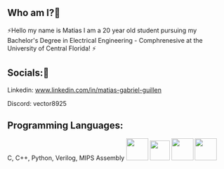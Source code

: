 ## Who am I?🔭

⚡Hello my name is Matias I am a 20 year old student pursuing my Bachelor's Degree in Electrical Engineering - Comphrenesive at the University of Central Florida!
⚡

## Socials:💬
Linkedin: www.linkedin.com/in/matias-gabriel-guillen 

Discord: vector8925

## Programming Languages:

C, C++, Python, Verilog, MIPS Assembly
<img src="https://github.com/user-attachments/assets/08d75957-3742-4235-a020-5ab72fc3a267" width="50"/>
<img src="https://github.com/user-attachments/assets/eb1c589f-2f08-4bd4-8166-d5e4761ffd7e" width="45"/>
<img src="https://github.com/user-attachments/assets/2f2aa8c8-30a3-4faf-90c4-0bb1fa612944" width="50"/>
<img src="https://github.com/user-attachments/assets/bd97e03a-71ac-41bd-83e5-294efffb5524" width="50"/>


